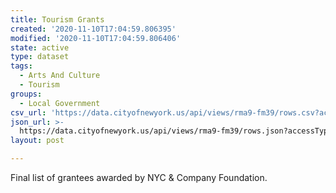 ```yaml
---
title: Tourism Grants
created: '2020-11-10T17:04:59.806395'
modified: '2020-11-10T17:04:59.806406'
state: active
type: dataset
tags:
  - Arts And Culture
  - Tourism
groups:
  - Local Government
csv_url: 'https://data.cityofnewyork.us/api/views/rma9-fm39/rows.csv?accessType=DOWNLOAD'
json_url: >-
  https://data.cityofnewyork.us/api/views/rma9-fm39/rows.json?accessType=DOWNLOAD
layout: post

---
```

Final list of grantees awarded by NYC & Company Foundation.
